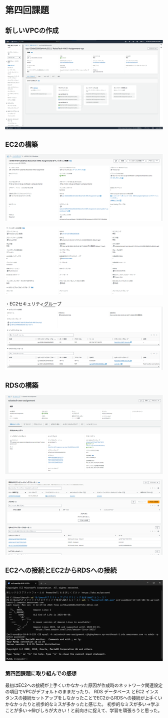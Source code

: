 # 第四回課題

## 新しいVPCの作成
![image1](images04/VPCの構築①.png)  

## EC2の構築
![image2](/images04/EC2の構築①.png) 

![image3](/images04/EC2の構築②.png) 

・EC2セキュリティグループ
![image4](/images04/EC2セキュリティグループ.png) 

## RDSの構築
![image5](/images04/RDSの構築①.png) 

![image6](/images04/RDSの構築②.png) 

## EC2への接続とEC2からRDSへの接続
![image7](/images04/EC2への接続とEC2からRDSへの接続.png) 

### 第四回課題に取り組んでの感想
最初はEC2への接続が上手くいかなかった原因が作成時のネットワーク関連設定の項目でVPCがデフォルトのままだったり、
RDS データベース とEC2 インスタンスの接続セットアップをしなかったことでEC2からRDSへの接続が上手くいかなかったりと初歩的なミスが多かったと感じた。
初歩的なミスが多い→学ぶことが多い→伸びしろが大きい！と前向きに捉えて、学習を頑張ろうと思った。
